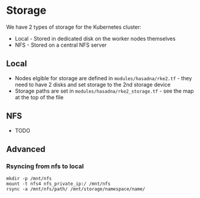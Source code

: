 # Storage

We have 2 types of storage for the Kubernetes cluster:

* Local - Stored in dedicated disk on the worker nodes themselves
* NFS - Stored on a central NFS server

## Local

* Nodes elgible for storage are defined in `modules/hasadna/rke2.tf` - they need to have 2 disks and set storage to the 2nd storage device
* Storage paths are set in `modules/hasadna/rke2_storage.tf` - see the map at the top of the file

## NFS

* TODO

## Advanced

### Rsyncing from nfs to local

```
mkdir -p /mnt/nfs
mount -t nfs4 nfs_private_ip:/ /mnt/nfs
rsync -a /mnt/nfs/path/ /mnt/storage/namespace/name/
```
